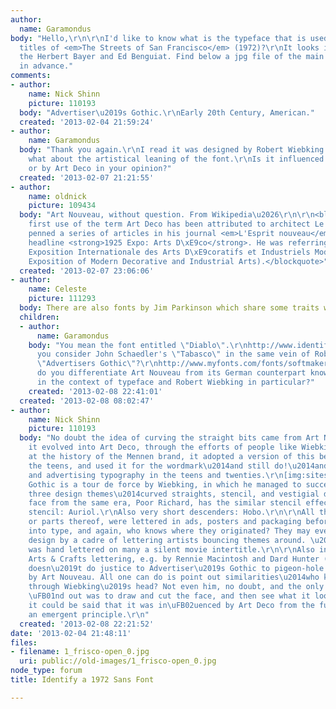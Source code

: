 ```yaml
---
author:
  name: Garamondus
body: "Hello,\r\n\r\nI'd like to know what is the typeface that is used for the main
  titles of <em>The Streets of San Francisco</em> (1972)?\r\nIt looks inspired by
  the Herbert Bayer and Ed Benguiat. Find below a jpg file of the main titles artwork.\r\nThanks
  in advance."
comments:
- author:
    name: Nick Shinn
    picture: 110193
  body: "Advertiser\u2019s Gothic.\r\nEarly 20th Century, American."
  created: '2013-02-04 21:59:24'
- author:
    name: Garamondus
  body: "Thank you again.\r\nI read it was designed by Robert Wiebking in 1917 but
    what about the artistical leaning of the font.\r\nIs it influenced by Art Nouveau
    or by Art Deco in your opinion?"
  created: '2013-02-07 21:21:55'
- author:
    name: oldnick
    picture: 109434
  body: "Art Nouveau, without question. From Wikipedia\u2026\r\n\r\n<blockquote>The
    first use of the term Art Deco has been attributed to architect Le Corbusier who
    penned a series of articles in his journal <em>L'Esprit nouveau</em> under the
    headline <strong>1925 Expo: Arts D\xE9co</strong>. He was referring to the 1925
    Exposition Internationale des Arts D\xE9coratifs et Industriels Modernes (International
    Exposition of Modern Decorative and Industrial Arts).</blockquote>"
  created: '2013-02-07 23:06:06'
- author:
    name: Celeste
    picture: 111293
  body: There are also fonts by Jim Parkinson which share some traits with this one.
  children:
  - author:
      name: Garamondus
    body: "You mean the font entitled \"Diablo\".\r\nhttp://www.identifont.com/show?5EJ\r\n\r\nDo
      you consider John Schaedler's \"Tabasco\" in the same vein of Robert Wiebking's
      \"Advertisers Gothic\"?\r\nhttp://www.myfonts.com/fonts/softmaker/tabasco/\r\n\r\nHow
      do you differentiate Art Nouveau from its German counterpart known as Jugendstil
      in the context of typeface and Robert Wiebking in particular?"
    created: '2013-02-08 22:41:01'
  created: '2013-02-08 08:02:47'
- author:
    name: Nick Shinn
    picture: 110193
  body: "No doubt the idea of curving the straight bits came from Art Nouveau, but
    it evolved into Art Deco, through the efforts of people like Wiebking.\r\n\r\nLooking
    at the history of the Mennen brand, it adopted a version of this bendy style in
    the teens, and used it for the wordmark\u2014and still do!\u2014and in packaging
    and advertising typography in the teens and twenties.\r\n[img:sites/default/files/old-images/!BvRnOtg!Wk~$(KGrHqMOKjkEvOYsWMqGBMD5z53J3w~~_35_5728.JPG]\r\n\r\nAdvertiser's
    Gothic is a tour de force by Wiebking, in which he managed to successfully integrate
    three design themes\u2014curved straights, stencil, and vestigial descenders.\r\n\r\nAnother
    face from the same era, Poor Richard, has the similar stencil effect:\r\n[img:sites/default/files/old-images/RedRooster-31299-s_3958.png]\r\nhttp://www.ascenderfonts.com/font/poor-richard.aspx\r\nAlso
    stencil: Auriol.\r\nAlso very short descenders: Hobo.\r\n\r\nAll those styles,
    or parts thereof, were lettered in ads, posters and packaging before being made
    into type, and again, who knows where they originated? They may even be considered
    design by a cadre of lettering artists bouncing themes around. \u201CPoor Richard\u201D
    was hand lettered on many a silent movie intertitle.\r\n\r\nAlso in the same vein:
    Arts & Crafts lettering, e.g. by Rennie Macintosh and Dard Hunter (1908):\r\n[img:sites/default/files/old-images/dardhunterbrainsweb_6551.jpg]\r\n\r\nIt\u2019s
    doesn\u2019t do justice to Advertiser\u2019s Gothic to pigeon-hole it as in\uFB02uenced
    by Art Nouveau. All one can do is point out similarities\u2014who knows what went
    through Wiebking\u2019s head? Not even him, no doubt, and the only way he could
    \uFB01nd out was to draw and cut the face, and then see what it looked like. \r\n\r\nPerhaps
    it could be said that it was in\uFB02uenced by Art Deco from the future \u2014
    an emergent principle.\r\n"
  created: '2013-02-08 22:21:52'
date: '2013-02-04 21:48:11'
files:
- filename: 1_frisco-open_0.jpg
  uri: public://old-images/1_frisco-open_0.jpg
node_type: forum
title: Identify a 1972 Sans Font

---
```

